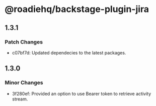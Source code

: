 # @roadiehq/backstage-plugin-jira

## 1.3.1

### Patch Changes

- c07bf7d: Updated dependecies to the latest packages.

## 1.3.0

### Minor Changes

- 3f280ef: Provided an option to use Bearer token to retrieve activity stream.
